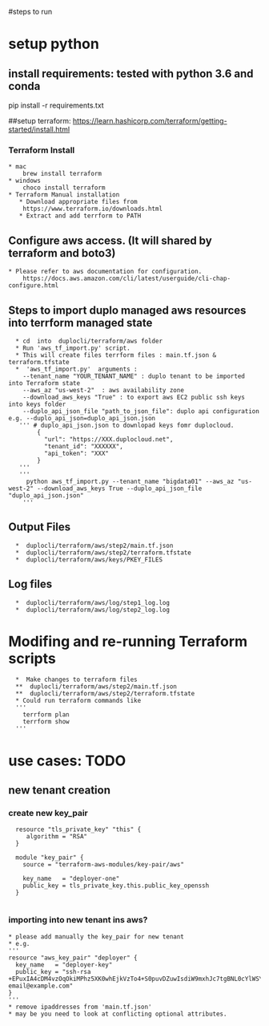 #steps to run 

# setup python  
## install requirements: tested with python 3.6 and conda
pip install -r requirements.txt  

##setup terraform: https://learn.hashicorp.com/terraform/getting-started/install.html
### Terraform Install
    * mac
        brew install terraform
    * windows
        choco install terraform
    * Terraform Manual installation
       * Download appropriate files from 
        https://www.terraform.io/downloads.html
       * Extract and add terrform to PATH
       
 ## Configure aws access. (It will shared by terraform and boto3)
    * Please refer to aws documentation for configuration.
        https://docs.aws.amazon.com/cli/latest/userguide/cli-chap-configure.html

 ## Steps to import duplo managed aws resources into terrform managed state 
      * cd  into  duplocli/terraform/aws folder 
      * Run 'aws_tf_import.py' script. 
      * This will create files terrform files : main.tf.json & terraform.tfstate
      *  'aws_tf_import.py'  arguments :
        --tenant_name "YOUR_TENANT_NAME" : duplo tenant to be imported into Terraform state
        --aws_az "us-west-2"  : aws availability zone
        --download_aws_keys "True" : to export aws EC2 public ssh keys into keys folder
        --duplo_api_json_file "path_to_json_file": duplo api configuration e.g. --duplo_api_json=duplo_api_json.json
       ''' # duplo_api_json.json to downlopad keys fomr duplocloud.
            {
              "url": "https://XXX.duplocloud.net",
              "tenant_id": "XXXXXX",
              "api_token": "XXX"
            }
       '''
       ''' 
         python aws_tf_import.py --tenant_name "bigdata01" --aws_az "us-west-2" --download_aws_keys True --duplo_api_json_file "duplo_api_json.json"
        '''
  
  ## Output Files
      *  duplocli/terraform/aws/step2/main.tf.json
      *  duplocli/terraform/aws/step2/terraform.tfstate
      *  duplocli/terraform/aws/keys/PKEY_FILES

  ## Log files
      *  duplocli/terraform/aws/log/step1_log.log
      *  duplocli/terraform/aws/log/step2_log.log 

  # Modifing and re-running Terraform scripts 
      *  Make changes to terraform files 
      **  duplocli/terraform/aws/step2/main.tf.json
      **  duplocli/terraform/aws/step2/terraform.tfstate
      * Could run terraform commands like 
      ''' 
        terrform plan 
        terrform show 
      '''
       
       
 
# use cases: TODO
## new tenant creation
### create new key_pair  
  
  ```
    resource "tls_private_key" "this" {
       algorithm = "RSA"
    }
    
    module "key_pair" {
      source = "terraform-aws-modules/key-pair/aws"
    
      key_name   = "deployer-one"
      public_key = tls_private_key.this.public_key_openssh
    }
     
  ```
    
    
###  importing into new tenant ins aws?
    * please add manually the key_pair for new tenant
    * e.g.
    ''' 
    resource "aws_key_pair" "deployer" {
      key_name   = "deployer-key"
      public_key = "ssh-rsa +EPuxIA4cDM4vzOqOkiMPhz5XK0whEjkVzTo4+S0puvDZuwIsdiW9mxhJc7tgBNL0cYlWSYVkz4G/fslNfRPW5mYAM49f4fhtxPb5ok4Q2Lg9dPKVHO/Bgeu5woMc7RY0p1ej6D4CKFE6lymSDJpW0YHX/wqE9+cfEauh7xZcG0q9t2ta6F6fmX0agvpFyZo8aFbXeUBr7osSCJNgvavWbM/06niWrOvYX2xwWdhXmXSrbX8ZbabVohBK41 email@example.com"
    }
    '''
    * remove ipaddresses from 'main.tf.json'
    * may be you need to look at conflicting optional attributes.
    
 
